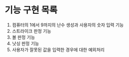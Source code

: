 # 기능 구현 목록
1. 컴퓨터의 1에서 9까지의 난수 생성과 사용자의 숫자 입력 기능
2. 스트라이크 판정 기능
3. 볼 판정 기능
4. 낫싱 판정 기능
5. 사용자가 잘못된 값을 입력한 경우에 대한 예외처리